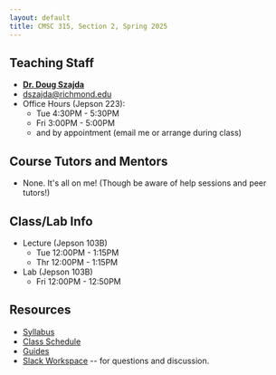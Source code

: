 ```yaml
---
layout: default
title: CMSC 315, Section 2, Spring 2025
---
```

## Teaching Staff
<div class="wrapper" markdown="0">
    <div class="footer-col-wrapper">
        <div class="footer-col two-col-1">
            <ul class="contact-list">
                <li><b><a href="https://cs.richmond.edu/faculty/dszajda/">Dr. Doug Szajda</a></b></li>
                <li><a href="mailto:dszajda@richmond.edu">dszajda@richmond.edu</a></li>
                <li>Office Hours (Jepson 223):
                    <ul>
                        <li>Tue 4:30PM - 5:30PM</li>
                        <li>Fri 3:00PM - 5:00PM</li>
                        <li>and by appointment (email me or arrange during class)</li> 
                    </ul>
                </li>
            </ul>
        </div>    
    </div>
</div>

## Course Tutors and Mentors
* None. It's all on me! (Though be aware of help sessions and peer tutors!)



## Class/Lab Info
* Lecture (Jepson 103B)
  * Tue 12:00PM - 1:15PM
  * Thr 12:00PM - 1:15PM
* Lab (Jepson 103B)
  * Fri 12:00PM - 12:50PM



## Resources

* [Syllabus](/syllabus.html)
* [Class Schedule](/schedule.html)
* [Guides](/guides)
* [Slack Workspace](https://universityofr-ywo3846.slack.com/archives/C088YNG417Y) -- for questions and discussion.  
